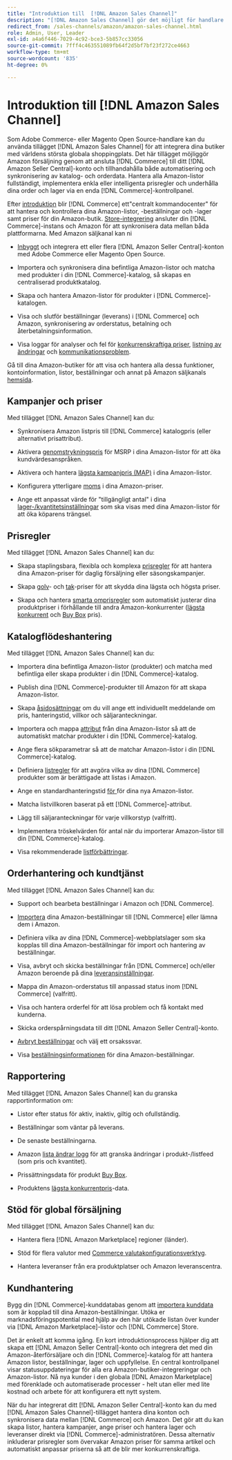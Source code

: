 ```yaml
---
title: "Introduktion till  [!DNL Amazon Sales Channel]"
description: "[!DNL Amazon Sales Channel] gör det möjligt för handlare att sömlöst sälja produkter i  [!DNL Amazon Marketplace]."
redirect_from: /sales-channels/amazon/amazon-sales-channel.html
role: Admin, User, Leader
exl-id: a4a6f446-7029-4c92-bce3-5b857cc33056
source-git-commit: 7fff4c463551089fb64f2d5bf7bf23f272ce4663
workflow-type: tm+mt
source-wordcount: '835'
ht-degree: 0%

---
```


# Introduktion till [!DNL Amazon Sales Channel]

Som Adobe Commerce- eller Magento Open Source-handlare kan du använda tillägget [!DNL Amazon Sales Channel] för att integrera dina butiker med världens största globala shoppingplats. Det här tillägget möjliggör Amazon försäljning genom att ansluta [!DNL Commerce] till ditt [!DNL Amazon Seller Central]-konto och tillhandahålla både automatisering och synkronisering av katalog- och orderdata. Hantera alla Amazon-listor fullständigt, implementera enkla eller intelligenta prisregler och underhålla dina order och lager via en enda [!DNL Commerce]-kontrollpanel.

Efter [introduktion](./amazon-onboarding-home.md) blir [!DNL Commerce] ett&quot;centralt kommandocenter&quot; för att hantera och kontrollera dina Amazon-listor, -beställningar och -lager samt priser för din Amazon-butik. [Store-integrering](./store-integration.md) ansluter din [!DNL Commerce]-instans och Amazon för att synkronisera data mellan båda plattformarna. Med Amazon säljkanal kan ni

- [Inbyggt](./amazon-onboarding-home.md) och integrera ett eller flera [!DNL Amazon Seller Central]-konton med Adobe Commerce eller Magento Open Source.

- Importera och synkronisera dina befintliga Amazon-listor och matcha med produkter i din [!DNL Commerce]-katalog, så skapas en centraliserad produktkatalog.

- Skapa och hantera Amazon-listor för produkter i [!DNL Commerce]-katalogen.

- Visa och slutför beställningar (leverans) i [!DNL Commerce] och Amazon, synkronisering av orderstatus, betalning och återbetalningsinformation.

- Visa loggar för analyser och fel för [konkurrenskraftiga priser](./competitive-price-analysis.md), [listning av ändringar](./listing-changes-log.md) och [kommunikationsproblem](./communication-errors-log.md).

Gå till dina Amazon-butiker för att visa och hantera alla dessa funktioner, kontoinformation, listor, beställningar och annat på Amazon säljkanals [hemsida](./amazon-sales-channel-home.md).

## Kampanjer och priser

Med tillägget [!DNL Amazon Sales Channel] kan du:

- Synkronisera Amazon listpris till [!DNL Commerce] katalogpris (eller alternativt prisattribut).

- Aktivera [genomstrykningspris](./listing-price.md#configure-listing-price-settings) för MSRP i dina Amazon-listor för att öka kundvärdesanspråken.

- Aktivera och hantera [lägsta kampanjpris (MAP)](./listing-price.md#configure-listing-price-settings) i dina Amazon-listor.

- Konfigurera ytterligare [moms](./listing-price.md#configure-listing-price-settings) i dina Amazon-priser.

- Ange ett anpassat värde för &quot;tillgängligt antal&quot; i dina [lager-/kvantitetsinställningar](./stock-quantity.md#configure-stock--quantity-settings) som ska visas med dina Amazon-listor för att öka köparens trängsel.

## Prisregler

Med tillägget [!DNL Amazon Sales Channel] kan du:

- Skapa staplingsbara, flexibla och komplexa [prisregler](./pricing-products.md) för att hantera dina Amazon-priser för daglig försäljning eller säsongskampanjer.

- Skapa [golv](./floor-price.md)- och [tak](./optional-ceiling-price.md)-priser för att skydda dina lägsta och högsta priser.

- Skapa och hantera [smarta omprisregler](./intelligent-repricing-rules.md) som automatiskt justerar dina produktpriser i förhållande till andra Amazon-konkurrenter ([lägsta konkurrent](./lowest-competitor-pricing.md) och [Buy Box](./buy-box-competitor-pricing.md) pris).

## Katalogflödeshantering

Med tillägget [!DNL Amazon Sales Channel] kan du:

- Importera dina befintliga Amazon-listor (produkter) och matcha med befintliga eller skapa produkter i din [!DNL Commerce]-katalog.

- Publish dina [!DNL Commerce]-produkter till Amazon för att skapa Amazon-listor.

- Skapa [åsidosättningar](./creating-editing-overrides.md) om du vill ange ett individuellt meddelande om pris, hanteringstid, villkor och säljaranteckningar.

- Importera och mappa [attribut](./attributes-view.md) från dina Amazon-listor så att de automatiskt matchar produkter i din [!DNL Commerce]-katalog.

- Ange flera sökparametrar så att de matchar Amazon-listor i din [!DNL Commerce]-katalog.

- Definiera [listregler](./listing-rules.md) för att avgöra vilka av dina [!DNL Commerce] produkter som är berättigade att listas i Amazon.

- Ange en standardhanteringstid [för ](./product-listing-actions.md) för dina nya Amazon-listor.

- Matcha listvillkoren baserat på ett [!DNL Commerce]-attribut.

- Lägg till säljaranteckningar för varje villkorstyp (valfritt).

- Implementera tröskelvärden för antal när du importerar Amazon-listor till din [!DNL Commerce]-katalog.

- Visa rekommenderade [listförbättringar](./listing-improvements.md).

## Orderhantering och kundtjänst

Med tillägget [!DNL Amazon Sales Channel] kan du:

- Support och bearbeta beställningar i Amazon och [!DNL Commerce].

- [Importera](./order-settings.md#configure-order-settings) dina Amazon-beställningar till [!DNL Commerce] eller lämna dem i Amazon.

- Definiera vilka av dina [!DNL Commerce]-webbplatslager som ska kopplas till dina Amazon-beställningar för import och hantering av beställningar.

- Visa, avbryt och skicka beställningar från [!DNL Commerce] och/eller Amazon beroende på dina [leveransinställningar](./fulfilled-by.md).

- Mappa din Amazon-orderstatus till anpassad status inom [!DNL Commerce] (valfritt).

- Visa och hantera orderfel för att lösa problem och få kontakt med kunderna.

- Skicka orderspårningsdata till ditt [!DNL Amazon Seller Central]-konto.

- [Avbryt beställningar](./cancel-unshipped-order.md) och välj ett orsakssvar.

- Visa [beställningsinformationen](./amazon-store-dashboard.md) för dina Amazon-beställningar.

## Rapportering

Med tillägget [!DNL Amazon Sales Channel] kan du granska rapportinformation om:

- Listor efter status för aktiv, inaktiv, giltig och ofullständig.

- Beställningar som väntar på leverans.

- De senaste beställningarna.

- Amazon [lista ändrar logg](./listing-changes-log.md) för att granska ändringar i produkt-/listfeed (som pris och kvantitet).

- Prissättningsdata för produkt [Buy Box](./buy-box-competitor-pricing.md).

- Produktens [lägsta konkurrentpris](./lowest-competitor-pricing.md)-data.

## Stöd för global försäljning

Med tillägget [!DNL Amazon Sales Channel] kan du:

- Hantera flera [!DNL Amazon Marketplace] regioner (länder).

- Stöd för flera valutor med [Commerce valutakonfigurationsverktyg](https://experienceleague.adobe.com/docs/commerce-admin/stores-sales/site-store/currency/currency-configuration.html).

- Hantera leveranser från era produktplatser och Amazon leveranscentra.

## Kundhantering

Bygg din [!DNL Commerce]-kunddatabas genom att [importera kunddata](./order-settings.md#configure-order-settings) som är kopplad till dina Amazon-beställningar. Utöka er marknadsföringspotential med hjälp av den här utökade listan över kunder via [!DNL Amazon Marketplace]-listor och [!DNL Commerce] Store.


Det är enkelt att komma igång. En kort introduktionsprocess hjälper dig att skapa ett [!DNL Amazon Seller Central]-konto och integrera det med din Amazon-återförsäljare och din [!DNL Commerce]-katalog för att hantera Amazon listor, beställningar, lager och uppfyllelse. En central kontrollpanel visar statusuppdateringar för alla era Amazon-butiker-integreringar och Amazon-listor. Nå nya kunder i den globala [!DNL Amazon Marketplace] med förenklade och automatiserade processer - helt utan eller med lite kostnad och arbete för att konfigurera ett nytt system.

När du har integrerat ditt [!DNL Amazon Seller Central]-konto kan du med [!DNL Amazon Sales Channel]-tillägget hantera dina konton och synkronisera data mellan [!DNL Commerce] och Amazon. Det gör att du kan skapa listor, hantera kampanjer, ange priser och hantera lager och leveranser direkt via [!DNL Commerce]-administratören. Dessa alternativ inkluderar prisregler som övervakar Amazon priser för samma artikel och automatiskt anpassar priserna så att de blir mer konkurrenskraftiga.

